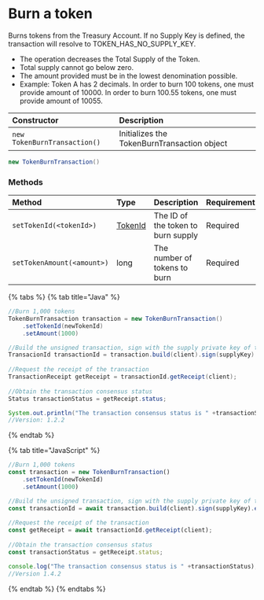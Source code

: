 # Burn a token

Burns tokens from the Treasury Account. If no Supply Key is defined, the transaction will resolve to TOKEN\_HAS\_NO\_SUPPLY\_KEY. 

* The operation decreases the Total Supply of the Token. 
* Total supply cannot go below zero. 
* The amount provided must be in the lowest denomination possible. 
* Example: Token A has 2 decimals. In order to burn 100 tokens, one must provide amount of 10000. In order to burn 100.55 tokens, one must provide amount of 10055.

| Constructor | Description |
| :--- | :--- |
| `new TokenBurnTransaction()` |     Initializes the TokenBurnTransaction object |

```java
new TokenBurnTransaction()
```

### Methods

| Method | Type | Description | Requirement |
| :--- | :--- | :--- | :--- |
| `setTokenId(<tokenId>)` | [TokenId](token-id.md) | The ID of the token to burn supply | Required |
| `setTokenAmount(<amount>)` | long | The number of tokens to burn | Required |

{% tabs %}
{% tab title="Java" %}
```java
//Burn 1,000 tokens
TokenBurnTransaction transaction = new TokenBurnTransaction()
    .setTokenId(newTokenId)
    .setAmount(1000)

//Build the unsigned transaction, sign with the supply private key of the token, submit the transaction to a Hedera network
TransacionId transactionId = transaction.build(client).sign(supplyKey).execute(client);
    
//Request the receipt of the transaction
TransactionReceipt getReceipt = transactionId.getReceipt(client);
    
//Obtain the transaction consensus status
Status transactionStatus = getReceipt.status;

System.out.println("The transaction consensus status is " +transactionStatus);
//Version: 1.2.2
```
{% endtab %}

{% tab title="JavaScript" %}
```javascript
//Burn 1,000 tokens
const transaction = new TokenBurnTransaction()
    .setTokenId(newTokenId)
    .setAmount(1000)

//Build the unsigned transaction, sign with the supply private key of the token, submit the transaction to a Hedera network
const transactionId = await transaction.build(client).sign(supplyKey).execute(client);
    
//Request the receipt of the transaction
const getReceipt = await transactionId.getReceipt(client);
    
//Obtain the transaction consensus status
const transactionStatus = getReceipt.status;

console.log("The transaction consensus status is " +transactionStatus);
//Version 1.4.2
```
{% endtab %}
{% endtabs %}





